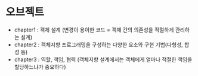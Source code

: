# 오브젝트
- chapter1 : 객체 설계 (변경이 용이한 코드 = 객체 간의 의존성을 적절하게 관리하는 설계)
- chapter2 : 객체지향 프로그래밍을 구성하는 다양한 요소와 구현 기법(다형성, 합성 등) 
- chapter3 : 역할, 책임, 협력 (객체지향 설계에서는 객체에게 얼마나 적절한 책임을 할당하느냐가 중요하다)
